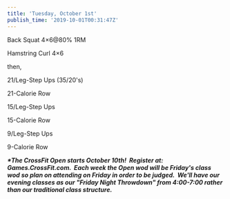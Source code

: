 ```yaml
---
title: 'Tuesday, October 1st'
publish_time: '2019-10-01T00:31:47Z'
---
```


Back Squat 4×6\@80% 1RM

Hamstring Curl 4×6

then,

21/Leg-Step Ups (35/20's)

21-Calorie Row

15/Leg-Step Ups

15-Calorie Row

9/Leg-Step Ups

9-Calorie Row

***\*The CrossFit Open starts October 10th!  Register at:
Games.CrossFit.com.  Each week the Open wod will be Friday's class wod
so plan on attending on Friday in order to be judged.  We'll have our
evening classes as our "Friday Night Throwdown" from 4:00-7:00 rather
than our traditional class structure.***
